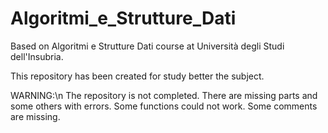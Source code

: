 # Algoritmi_e_Strutture_Dati
Based on Algoritmi e Strutture Dati course at Università degli Studi dell'Insubria.

This repository has been created for study better the subject.

WARNING:\n
The repository is not completed. There are missing parts and some others with errors.
Some functions could not work. Some comments are missing.
